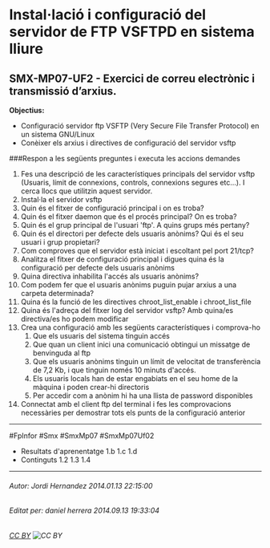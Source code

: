 # Instal·lació i configuració del servidor de FTP VSFTPD en sistema lliure
## SMX-MP07-UF2 - Exercici de correu electrònic i transmissió d’arxius.
**Objectius:**
- Configuració servidor ftp VSFTP (Very Secure File Transfer Protocol) en un sistema GNU/Linux
- Conèixer els arxius i directives de configuració del servidor vsftp

###Respon a les següents preguntes i executa les accions demandes

1. Fes una descripció de les característiques principals del servidor vsftp (Usuaris, límit de connexions, controls, connexions segures etc...). I cerca llocs que utilitzin aquest servidor.
2. Instal·la el servidor vsftp
3. Quin és el fitxer de configuració principal i on es troba?
4. Quin és el fitxer daemon que és el procés principal? On es troba?
5. Quin és el grup principal de l'usuari 'ftp'. A quins grups més pertany?
6. Quin és el directori per defecte dels usuaris anònims? Qui és el seu usuari i grup propietari?
7. Com comproves que el servidor està iniciat i escoltant pel port 21/tcp?
8. Analitza el fitxer de configuració principal i digues quina és la configuració per defecte dels usuaris anònims
9. Quina directiva inhabilita l'accés als usuaris anònims?
10. Com podem fer que el usuaris anònims puguin pujar arxius a una carpeta determinada?
11. Quina és la funció de les directives chroot_list_enable i chroot_list_file
12. Quina és l'adreça del fitxer log del servidor vsftp? Amb quina/es directiva/es ho podem modificar
13. Crea una configuració amb les següents característiques i comprova-ho
    1. Que els usuaris del sistema tinguin accés
    2. Que quan un client inici una comunicació obtingui un missatge de benvinguda al ftp
    3. Que els usuaris anònims tinguin un límit de velocitat de transferència de 7,2 Kb, i que tinguin només 10 minuts d'accés.
    4. Els usuaris locals han de estar engabiats en el seu home de la màquina i poden crear-hi directoris
    5. Per accedir com a anònim hi ha una llista de password disponibles
14. Connectat amb el client ftp del terminal i fes les comprovacions necessàries per demostrar tots els punts de la configuració anterior

---

#FpInfor #Smx #SmxMp07 #SmxMp07Uf02

* Resultats d'aprenentatge 1.b 1.c 1.d
* Continguts 1.2 1.3 1.4
---

###### Autor: Jordi Hernandez 2014.01.13 22:15:00
###### Editat per: daniel herrera 2014.09.13 19:33:04
###### [CC BY](https://creativecommons.org/licenses/by/4.0/) ![CC BY](https://licensebuttons.net/l/by/3.0/80x15.png)

